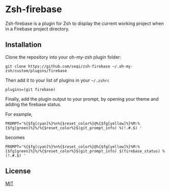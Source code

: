 # Zsh-firebase

Zsh-firebase is a plugin for Zsh to display the current working project when in a Firebase project directory. 

## Installation

Clone the repository into your oh-my-zsh plugin folder:

`git clone https://github.com/seqi/zsh-firebase ~/.oh-my-zsh/custom/plugins/firebase`

Then add it to your list of plugins in your `~/.zshrc`

`plugins=(git firebase)`

Finally, add the plugin output to your prompt, by opening your theme and adding the firebase status.

For example, 

`PROMPT='%{$fg[cyan]%}%n%{$reset_color%}@%{$fg[yellow]%}%M:%{$fg[green]%}%/%{$reset_color%}$(git_prompt_info) %(!.#.$) '`

becomes

`PROMPT='%{$fg[cyan]%}%n%{$reset_color%}@%{$fg[yellow]%}%M:%{$fg[green]%}%/%{$reset_color%}$(git_prompt_info) $(firebase_status) %(!.#.$) '`

## License 
[MIT](https://choosealicense.com/licenses/mit/)